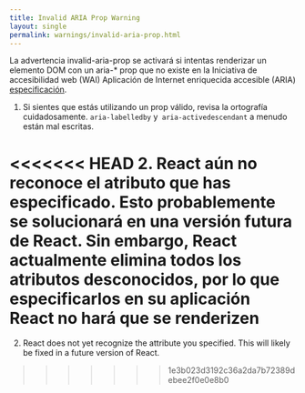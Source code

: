 ```yaml
---
title: Invalid ARIA Prop Warning
layout: single
permalink: warnings/invalid-aria-prop.html
---
```


La advertencia invalid-aria-prop se activará si intentas renderizar un elemento DOM con un aria-* prop que no existe en la Iniciativa de accesibilidad web (WAI) Aplicación de Internet enriquecida accesible (ARIA) [especificación](https://www.w3.org/TR/wai-aria-1.1/#states_and_properties).

1. Si sientes que estás utilizando un prop válido, revisa la ortografía cuidadosamente. `aria-labelledby` y` aria-activedescendant` a menudo están mal escritas.

<<<<<<< HEAD
2. React aún no reconoce el atributo que has especificado. Esto probablemente se solucionará en una versión futura de React. Sin embargo, React actualmente elimina todos los atributos desconocidos, por lo que especificarlos en su aplicación React no hará que se renderizen
=======
2. React does not yet recognize the attribute you specified. This will likely be fixed in a future version of React.
>>>>>>> 1e3b023d3192c36a2da7b72389debee2f0e0e8b0
